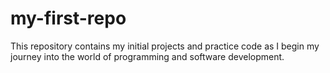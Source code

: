 # my-first-repo
This repository contains my initial projects and practice code as I begin my journey into the world of programming and software development.
